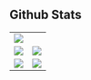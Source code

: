 ## Github Stats

<table>
    <tbody>
        <tr>
            <td colspan=2>
                <img src="http://github-profile-summary-cards.vercel.app/api/cards/profile-details?username=leoluz&theme=nord_bright">
            </td>
        </tr>
        <tr>
            <td>
                <img src="http://github-profile-summary-cards.vercel.app/api/cards/stats?username=leoluz&theme=nord_bright">
            </td>
            <td align="right">
                <img src="http://github-profile-summary-cards.vercel.app/api/cards/productive-time?username=leoluz&theme=nord_bright&utcOffset=8">
            </td>
        </tr>
        <tr>
            <td>
                <img src="http://github-profile-summary-cards.vercel.app/api/cards/repos-per-language?username=leoluz&theme=nord_bright">
            </td>
            <td align="right">
                <img src="http://github-profile-summary-cards.vercel.app/api/cards/most-commit-language?username=leoluz&theme=nord_bright">
            </td>
        </tr>
    </tbody>
</table>
